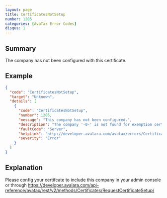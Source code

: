 ```yaml
---
layout: page
title: CertificatesNotSetup
number: 1205
categories: [AvaTax Error Codes]
disqus: 1
---
```


## Summary

The company has not been configured with this certificate.

## Example

```json
{
  "code": "CertificatesNotSetup",
  "target": "Unknown",
  "details": [
    {
      "code": "CertificatesNotSetup",
      "number": 1205,
      "message": "This company has not been configured.",
      "description": "The company '-0-' is not found for exemption certificates.",
      "faultCode": "Server",
      "helpLink": "http://developer.avalara.com/avatax/errors/CertificatesNotSetup",
      "severity": "Error"
    }
  ]
}
```

## Explanation

Please config your certifcate to include this company in your admin console or through 
https://developer.avalara.com/api-reference/avatax/rest/v2/methods/Certificates/RequestCertificateSetup/
